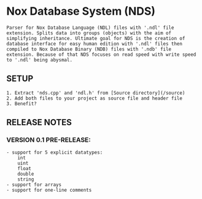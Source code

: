 # Nox Database System (NDS)

    Parser for Nox Database Language (NDL) files with '.ndl' file extension. Splits data into groups (objects) with the aim of simplifying inheritance. Ultimate goal for NDS is the creation of database interface for easy human edition with '.ndl' files then compiled to Nox Database Binary (NDB) files with '.ndb' file extension. Because of that NDS focuses on read speed with write speed to '.ndl' being abysmal.

## SETUP

    1. Extract 'nds.cpp' and 'ndl.h' from [Source directory](/source)
    2. Add both files to your project as source file and header file
    3. Benefit?

## RELEASE NOTES

### VERSION 0.1 PRE-RELEASE:

    - support for 5 explicit datatypes:
        int
        uint
        float
        double
        string
    - support for arrays
    - support for one-line comments
